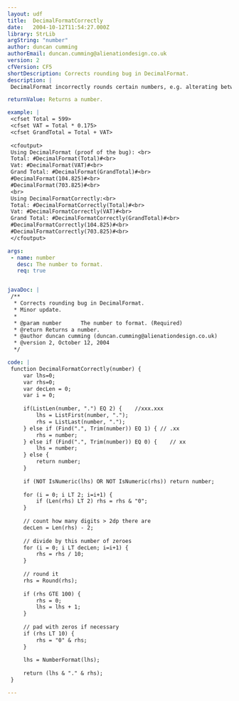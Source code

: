 ```yaml
---
layout: udf
title:  DecimalFormatCorrectly
date:   2004-10-12T11:54:27.000Z
library: StrLib
argString: "number"
author: duncan cumming
authorEmail: duncan.cumming@alienationdesign.co.uk
version: 2
cfVersion: CF5
shortDescription: Corrects rounding bug in DecimalFormat.
description: |
 DecimalFormat incorrectly rounds certain numbers, e.g. alterating between rounding up/down the same number at different times.  This UDF is an attempt to correct that.

returnValue: Returns a number.

example: |
 <cfset Total = 599>
 <cfset VAT = Total * 0.175>
 <cfset GrandTotal = Total + VAT>
 
 <cfoutput>
 Using DecimalFormat (proof of the bug): <br>
 Total: #DecimalFormat(Total)#<br>
 Vat: #DecimalFormat(VAT)#<br>
 Grand Total: #DecimalFormat(GrandTotal)#<br>
 #DecimalFormat(104.825)#<br>
 #DecimalFormat(703.825)#<br> 
 <br>
 Using DecimalFormatCorrectly:<br>
 Total: #DecimalFormatCorrectly(Total)#<br>
 Vat: #DecimalFormatCorrectly(VAT)#<br>
 Grand Total: #DecimalFormatCorrectly(GrandTotal)#<br>
 #DecimalFormatCorrectly(104.825)#<br>
 #DecimalFormatCorrectly(703.825)#<br>
 </cfoutput>

args:
 - name: number
   desc: The number to format.
   req: true


javaDoc: |
 /**
  * Corrects rounding bug in DecimalFormat.
  * Minor update.
  * 
  * @param number      The number to format. (Required)
  * @return Returns a number. 
  * @author duncan cumming (duncan.cumming@alienationdesign.co.uk) 
  * @version 2, October 12, 2004 
  */

code: |
 function DecimalFormatCorrectly(number) {
     var lhs=0;
     var rhs=0;
     var decLen = 0;
     var i = 0;
     
     if(ListLen(number, ".") EQ 2) {    //xxx.xxx
         lhs = ListFirst(number, ".");
         rhs = ListLast(number, ".");
     } else if (Find(".", Trim(number)) EQ 1) { // .xx
         rhs = number;
     } else if (Find(".", Trim(number)) EQ 0) {    // xx
         lhs = number;
     } else {
         return number;
     }
     
     if (NOT IsNumeric(lhs) OR NOT IsNumeric(rhs)) return number;
     
     for (i = 0; i LT 2; i=i+1) {
         if (Len(rhs) LT 2) rhs = rhs & "0";
     }
     
     // count how many digits > 2dp there are
     decLen = Len(rhs) - 2; 
 
     // divide by this number of zeroes
     for (i = 0; i LT decLen; i=i+1) {
         rhs = rhs / 10;
     } 
 
     // round it
     rhs = Round(rhs);
 
     if (rhs GTE 100) { 
         rhs = 0;
         lhs = lhs + 1;
     }
 
     // pad with zeros if necessary
     if (rhs LT 10) {
         rhs = "0" & rhs;
     }    
     
     lhs = NumberFormat(lhs);
     
     return (lhs & "." & rhs);
 }

---
```


